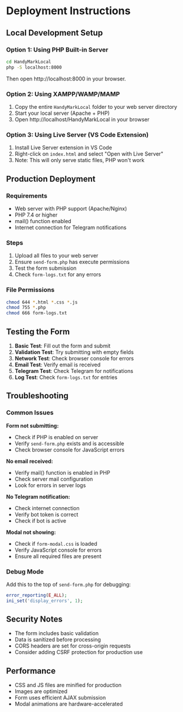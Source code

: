 # Deployment Instructions

## Local Development Setup

### Option 1: Using PHP Built-in Server
```bash
cd HandyMarkLocal
php -S localhost:8000
```
Then open http://localhost:8000 in your browser.

### Option 2: Using XAMPP/WAMP/MAMP
1. Copy the entire `HandyMarkLocal` folder to your web server directory
2. Start your local server (Apache + PHP)
3. Open http://localhost/HandyMarkLocal in your browser

### Option 3: Using Live Server (VS Code Extension)
1. Install Live Server extension in VS Code
2. Right-click on `index.html` and select "Open with Live Server"
3. Note: This will only serve static files, PHP won't work

## Production Deployment

### Requirements
- Web server with PHP support (Apache/Nginx)
- PHP 7.4 or higher
- mail() function enabled
- Internet connection for Telegram notifications

### Steps
1. Upload all files to your web server
2. Ensure `send-form.php` has execute permissions
3. Test the form submission
4. Check `form-logs.txt` for any errors

### File Permissions
```bash
chmod 644 *.html *.css *.js
chmod 755 *.php
chmod 666 form-logs.txt
```

## Testing the Form

1. **Basic Test**: Fill out the form and submit
2. **Validation Test**: Try submitting with empty fields
3. **Network Test**: Check browser console for errors
4. **Email Test**: Verify email is received
5. **Telegram Test**: Check Telegram for notifications
6. **Log Test**: Check `form-logs.txt` for entries

## Troubleshooting

### Common Issues

**Form not submitting:**
- Check if PHP is enabled on server
- Verify `send-form.php` exists and is accessible
- Check browser console for JavaScript errors

**No email received:**
- Verify mail() function is enabled in PHP
- Check server mail configuration
- Look for errors in server logs

**No Telegram notification:**
- Check internet connection
- Verify bot token is correct
- Check if bot is active

**Modal not showing:**
- Check if `form-modal.css` is loaded
- Verify JavaScript console for errors
- Ensure all required files are present

### Debug Mode

Add this to the top of `send-form.php` for debugging:
```php
error_reporting(E_ALL);
ini_set('display_errors', 1);
```

## Security Notes

- The form includes basic validation
- Data is sanitized before processing
- CORS headers are set for cross-origin requests
- Consider adding CSRF protection for production use

## Performance

- CSS and JS files are minified for production
- Images are optimized
- Form uses efficient AJAX submission
- Modal animations are hardware-accelerated 
